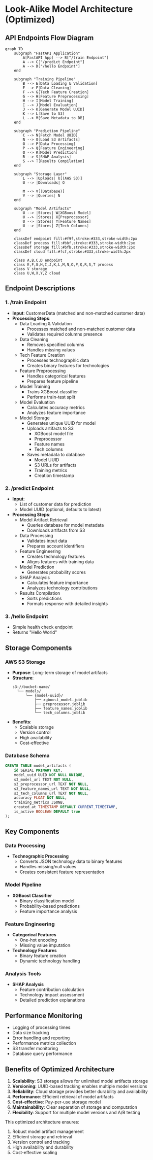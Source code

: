 # Look-Alike Model Architecture (Optimized)

## API Endpoints Flow Diagram

```mermaid
graph TD
    subgraph "FastAPI Application"
        A[FastAPI App] --> B["/train Endpoint"]
        A --> C["/predict Endpoint"]
        A --> D["/hello Endpoint"]
    end

    subgraph "Training Pipeline"
        B --> E[Data Loading & Validation]
        E --> F[Data Cleaning]
        F --> G[Tech Feature Creation]
        G --> H[Feature Preprocessing]
        H --> I[Model Training]
        I --> J[Model Evaluation]
        J --> K[Generate Model UUID]
        K --> L[Save to S3]
        L --> M[Save Metadata to DB]
    end

    subgraph "Prediction Pipeline"
        C --> N[Fetch Model UUID]
        N --> O[Load S3 Artifacts]
        O --> P[Data Processing]
        P --> Q[Feature Engineering]
        Q --> R[Model Prediction]
        R --> S[SHAP Analysis]
        S --> T[Results Compilation]
    end

    subgraph "Storage Layer"
        L --> |Uploads| U[(AWS S3)]
        U --> |Downloads| O
        
        M --> V[(Database)]
        V --> |Queries| N
    end

    subgraph "Model Artifacts"
        U --> |Stores| W[XGBoost Model]
        U --> |Stores| X[Preprocessor]
        U --> |Stores| Y[Feature Names]
        U --> |Stores| Z[Tech Columns]
    end

    classDef endpoint fill:#f9f,stroke:#333,stroke-width:2px
    classDef process fill:#bbf,stroke:#333,stroke-width:2px
    classDef storage fill:#bfb,stroke:#333,stroke-width:2px
    classDef cloud fill:#fcf,stroke:#333,stroke-width:2px
    
    class A,B,C,D endpoint
    class E,F,G,H,I,J,K,L,M,N,O,P,Q,R,S,T process
    class V storage
    class U,W,X,Y,Z cloud
```

## Endpoint Descriptions

### 1. /train Endpoint
- **Input**: CustomerData (matched and non-matched customer data)
- **Processing Steps**:
  - Data Loading & Validation
    - Processes matched and non-matched customer data
    - Validates required columns presence
  - Data Cleaning
    - Removes specified columns
    - Handles missing values
  - Tech Feature Creation
    - Processes technographic data
    - Creates binary features for technologies
  - Feature Preprocessing
    - Handles categorical features
    - Prepares feature pipeline
  - Model Training
    - Trains XGBoost classifier
    - Performs train-test split
  - Model Evaluation
    - Calculates accuracy metrics
    - Analyzes feature importance
  - Model Storage
    - Generates unique UUID for model
    - Uploads artifacts to S3
      - XGBoost model file
      - Preprocessor
      - Feature names
      - Tech columns
    - Saves metadata to database
      - Model UUID
      - S3 URLs for artifacts
      - Training metrics
      - Creation timestamp

### 2. /predict Endpoint
- **Input**: 
  - List of customer data for prediction
  - Model UUID (optional, defaults to latest)
- **Processing Steps**:
  - Model Artifact Retrieval
    - Queries database for model metadata
    - Downloads artifacts from S3
  - Data Processing
    - Validates input data
    - Prepares account identifiers
  - Feature Engineering
    - Creates technology features
    - Aligns features with training data
  - Model Prediction
    - Generates probability scores
  - SHAP Analysis
    - Calculates feature importance
    - Analyzes technology contributions
  - Results Compilation
    - Sorts predictions
    - Formats response with detailed insights

### 3. /hello Endpoint
- Simple health check endpoint
- Returns "Hello World"

## Storage Components

### AWS S3 Storage
- **Purpose**: Long-term storage of model artifacts
- **Structure**:
  ```
  s3://bucket-name/
    └── models/
        └── {model-uuid}/
            ├── xgboost_model.joblib
            ├── preprocessor.joblib
            ├── feature_names.joblib
            └── tech_columns.joblib
  ```
- **Benefits**:
  - Scalable storage
  - Version control
  - High availability
  - Cost-effective

### Database Schema
```sql
CREATE TABLE model_artifacts (
    id SERIAL PRIMARY KEY,
    model_uuid UUID NOT NULL UNIQUE,
    s3_model_url TEXT NOT NULL,
    s3_preprocessor_url TEXT NOT NULL,
    s3_feature_names_url TEXT NOT NULL,
    s3_tech_columns_url TEXT NOT NULL,
    accuracy FLOAT NOT NULL,
    training_metrics JSONB,
    created_at TIMESTAMP DEFAULT CURRENT_TIMESTAMP,
    is_active BOOLEAN DEFAULT true
);
```

## Key Components

### Data Processing
- **Technographic Processing**
  - Converts JSON technology data to binary features
  - Handles missing/null values
  - Creates consistent feature representation

### Model Pipeline
- **XGBoost Classifier**
  - Binary classification model
  - Probability-based predictions
  - Feature importance analysis

### Feature Engineering
- **Categorical Features**
  - One-hot encoding
  - Missing value imputation
- **Technology Features**
  - Binary feature creation
  - Dynamic technology handling

### Analysis Tools
- **SHAP Analysis**
  - Feature contribution calculation
  - Technology impact assessment
  - Detailed prediction explanations

## Performance Monitoring
- Logging of processing times
- Data size tracking
- Error handling and reporting
- Performance metrics collection
- S3 transfer monitoring
- Database query performance

## Benefits of Optimized Architecture
1. **Scalability**: S3 storage allows for unlimited model artifacts storage
2. **Versioning**: UUID-based tracking enables multiple model versions
3. **Reliability**: Cloud storage provides better durability and availability
4. **Performance**: Efficient retrieval of model artifacts
5. **Cost-effective**: Pay-per-use storage model
6. **Maintainability**: Clear separation of storage and computation
7. **Flexibility**: Support for multiple model versions and A/B testing

This optimized architecture ensures:
1. Robust model artifact management
2. Efficient storage and retrieval
3. Version control and tracking
4. High availability and durability
5. Cost-effective scaling
